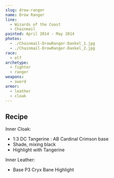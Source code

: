 ```yaml
---
slug: drow-ranger
name: Drow Ranger
line:
  - Wizards of the Coast
  - Chainmail
painted: April 2014 - May 2014
photos:
  - ./Chainmail-DrowRanger-Dankel_1.jpg
  - ./Chainmail-DrowRanger-Dankel_2.jpg
race:
  - elf
archetype:
  - fighter
  - ranger
weapons:
  - sword
armor:
  - leather
  - cloak
---
```


## Recipe

Inner Cloak:

- 1:3 DC Tangerine : AB Cardinal Crimson base
- Shade, mixing black
- Highlight with Tangerine

Inner Leather:

- Base P3 Cryx Bane Highlight
